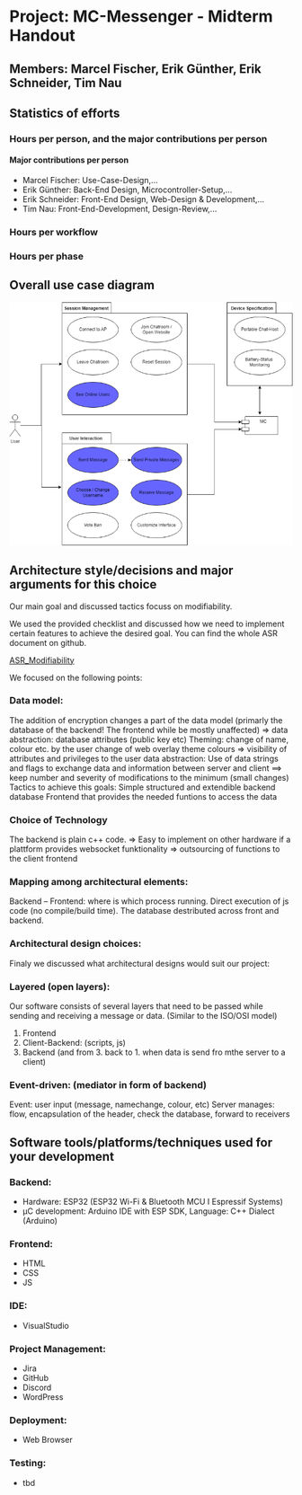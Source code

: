 # Project: MC-Messenger - Midterm Handout
## Members: Marcel Fischer, Erik Günther, Erik Schneider, Tim Nau
## Statistics of efforts
### Hours per person, and the major contributions per person
#### Major contributions per person
- Marcel Fischer: Use-Case-Design,...
- Erik Günther: Back-End Design, Microcontroller-Setup,...
- Erik Schneider: Front-End Design, Web-Design & Development,...
- Tim Nau: Front-End-Development, Design-Review,...

### Hours per workflow
### Hours per phase
## Overall use case diagram

![OUCD](/docs/UseCases/UML_MCM_Use_Case_Diagram_2022_marked.drawio.png)

## Architecture style/decisions and major arguments for this choice

Our main goal and discussed tactics focuss on modifiability. 

We used the provided checklist and discussed how we need to implement certain features to achieve the desired goal. You can find the whole ASR document on github.

[ASR_Modifiability](./ArchitectureSignificantRequirements/Architecture-Design-and-Tactics.md)

We focused on the following points:

### Data model:
The addition of encryption changes a part of the data model (primarly the database of the backend! The frontend while be mostly unaffected)
=> data abstraction: database attributes (public key etc)
Theming:
change of name, colour etc. by the user
change of web overlay theme colours
=> visibility of attributes and privileges to the user
data abstraction: Use of data strings and flags to exchange data and information between server and client
==> keep number and severity of modifications to the minimum (small changes)
Tactics to achieve this goals:
Simple structured and extendible backend database
Frontend that provides the needed funtions to access the data

### Choice of Technology
The backend is plain c++ code.
=> Easy to implement on other hardware if a plattform provides websocket funktionality
=> outsourcing of functions to the client frontend

### Mapping among architectural elements:
Backend – Frontend: where is which process running. Direct execution of js code (no compile/build time).
The database destributed across front and backend.

### Architectural design choices:
Finaly we discussed what architectural designs would suit our project:

### Layered (open layers):
Our software consists of several layers that need to be passed while sending and receiving a message or data. (Similar to the ISO/OSI model)
1. Frontend
2. Client-Backend: (scripts, js)
3. Backend
(and from 3. back to 1. when data is send fro mthe server to a client)

### Event-driven: (mediator in form of backend)
Event: user input (message, namechange, colour, etc)
Server manages: flow, encapsulation of the header, check the database, forward to receivers


## Software tools/platforms/techniques used for your development

### Backend:
- Hardware: ESP32 (ESP32 Wi-Fi & Bluetooth MCU I Espressif Systems)
- µC development: Arduino IDE with ESP SDK, Language: C++ Dialect (Arduino)

### Frontend:
- HTML
- CSS
- JS

### IDE:
- VisualStudio

### Project Management:
- Jira
- GitHub
- Discord
- WordPress

### Deployment:
- Web Browser

### Testing:
- tbd

